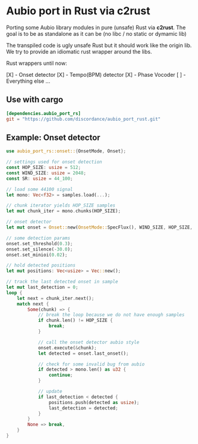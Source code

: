 # Aubio port in Rust via c2rust

Porting some Aubio library modules in pure (unsafe) Rust via __c2rust__.
The goal is to be as standalone as it can be (no libc / no static or dymamic lib)

The transpiled code is ugly unsafe Rust but it should work like the origin lib.
We try to provide an idiomatic rust wrapper around the libs.

Rust wrappers until now:

[X] - Onset detector
[X] - Tempo(BPM) detector
[X] - Phase Vocoder
[ ] - Everything else ...

## Use with cargo

```toml
[dependencies.aubio_port_rs]
git = "https://github.com/discordance/aubio_port_rust.git"
```

## Example: Onset detector

```rust
use aubio_port_rs::onset::{OnsetMode, Onset};

// settings used for onset detection
const HOP_SIZE: usize = 512;
const WIND_SIZE: usize = 2048;
const SR: usize = 44_100;

// load some 44100 signal
let mono: Vec<f32> = samples.load(...);

// chunk iterator yields HOP_SIZE samples      
let mut chunk_iter = mono.chunks(HOP_SIZE);

// onset detector
let mut onset = Onset::new(OnsetMode::SpecFlux(), WIND_SIZE, HOP_SIZE, SR).expect("Onset::new");

// some detection params
onset.set_threshold(0.3);
onset.set_silence(-30.0);
onset.set_minioi(0.02);

// hold detected positions
let mut positions: Vec<usize> = Vec::new();

// track the last detected onset in sample
let mut last_detection = 0;
loop {
    let next = chunk_iter.next();
    match next {
        Some(chunk) => {
            // break the loop because we do not have enough samples
            if chunk.len() != HOP_SIZE {
                break;
            }

            // call the onset detector aubio style
            onset.execute(&chunk);
            let detected = onset.last_onset();

            // check for some invalid bug from aubio
            if detected > mono.len() as u32 {
                continue;
            }

            // update
            if last_detection < detected {
                positions.push(detected as usize);
                last_detection = detected;
            }
        }
        None => break,
    }
}
```



